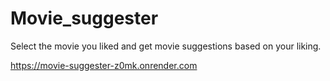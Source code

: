﻿# Movie_suggester
Select the movie you liked and get movie suggestions based on your liking.

https://movie-suggester-z0mk.onrender.com
